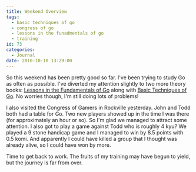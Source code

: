 ```yaml
---
title: Weekend Overview
tags:
  - basic techniques of go
  - congress of go
  - lessons in the funadmentals of go
  - training
id: 73
categories:
  - Journal
date: 2010-10-10 13:29:00
---
```


So this weekend has been pretty good so far. I've been trying to study Go as often as possible. I've diverted my attention slightly to two more theory books: <span style="text-decoration: underline;">Lessons in the Fundamentals of Go</span> along with <span style="text-decoration: underline;">Basic Techniques of Go</span>. No worries though, I'm still doing lots of problems!

I also visited the Congress of Gamers in Rockville yesterday. John and Todd both had a table for Go. Two new players showed up in the time I was there (for approximately an hour or so). So I'm glad we managed to attract some attention. I also got to play a game against Todd who is roughly 4 kyu? We played a 9 stone handicap game and I managed to win by 8.5 points with 0.5 komi. And apparently I could have killed a group that I thought was already alive, so I could have won by more.

Time to get back to work. The fruits of my training may have begun to yield, but the journey is far from over.